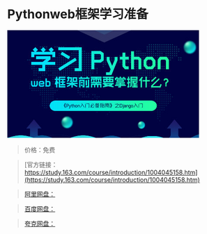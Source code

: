 # Pythonweb框架学习准备

![img](../../../assets/study163/free/D4A78BE5750E6FC0A6CB45389DE9C9B1.jpg)

> 价格：免费

> [官方链接：https://study.163.com/course/introduction/1004045158.htm](https://study.163.com/course/introduction/1004045158.htm)

> [阿里网盘：]()

> [百度网盘：]()

> [夸克网盘：]()
